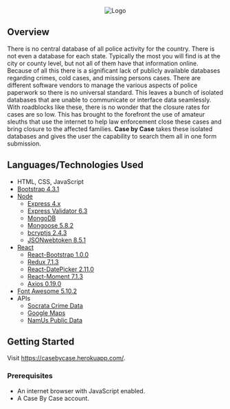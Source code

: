 <p align="center">
    <img src="public/logo_color.png" alt="Logo"><br>
</p>

## Overview
There is no central database of all police activity for the country. There is not even a database for each state. Typically the most you will find is at the city or county level, but not all of them have that information online. Because of all this there is a significant lack of publicly available databases regarding crimes, cold cases, and missing persons cases. There are different software vendors to manage the various aspects of police paperwork so there is no universal standard. This leaves a bunch of isolated databases that are unable to communicate or interface data seamlessly. With roadblocks like these, there is no wonder that the closure rates for cases are so low. This has brought to the forefront the use of amateur sleuths that use the internet to help law enforcement close these cases and bring closure to the affected families. **Case by Case** takes these isolated databases and gives the user the capability to search them all in one form submission.

## Languages/Technologies Used
- HTML, CSS, JavaScript
- [Bootstrap 4.3.1](https://getbootstrap.com/docs/4.3)
- [Node](https://nodejs.org/en/docs/)
    - [Express 4.x](https://expressjs.com/en/4x/api.html)
    - [Express Validator 6.3](https://express-validator.github.io/docs/)
    - [MongoDB](https://www.mongodb.com/)
    - [Mongoose 5.8.2](https://mongoosejs.com/docs/)
    - [bcryptjs 2.4.3](https://www.npmjs.com/package/bcryptjs)
    - [JSONwebtoken 8.5.1](https://jwt.io/)
- [React](https://reactjs.org/)
    - [React-Bootstrap 1.0.0](https://www.npmjs.com/package/react-bootstrap)
    - [Redux 7.1.3](https://react-redux.js.org/)
    - [React-DatePicker 2.11.0](https://www.npmjs.com/package/react-datepicker)
    - [React-Moment 7.1.3](https://momentjs.com/)
    - [Axios 0.19.0](https://www.npmjs.com/package/axios)
- [Font Awesome 5.10.2](https://fontawesome.com/how-to-use/on-the-web/referencing-icons/basic-use)
- APIs
    - [Socrata Crime Data](https://moto.data.socrata.com/)
    - [Google Maps](https://developers.google.com/maps/documentation)
    - [NamUs Public Data](https://public.opendatasoft.com/explore/dataset/namus-missings/information/)

## Getting Started
Visit https://casebycase.herokuapp.com/.

### Prerequisites
- An internet browser with JavaScript enabled.
- A Case By Case account.
